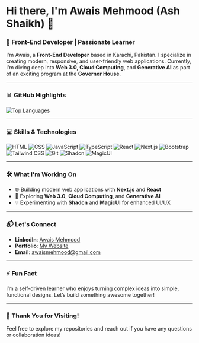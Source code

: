 # Hi there, I'm Awais Mehmood (Ash Shaikh) 👋  

### 🌟 Front-End Developer | Passionate Learner  

I'm Awais, a **Front-End Developer** based in Karachi, Pakistan. I specialize in creating modern, responsive, and user-friendly web applications. Currently, I'm diving deep into **Web 3.0, Cloud Computing**, and **Generative AI** as part of an exciting program at the **Governor House**.

---

### 📊 GitHub Highlights  


[![Top Languages](https://github-readme-stats.vercel.app/api/top-langs/?username=Awaisprogram&layout=compact&theme=dark)](https://github.com/Awaisprogram)

---

### 💻 Skills & Technologies  

<p>
  <img src="https://img.shields.io/badge/HTML-Black?style=for-the-badge&logo=html5&logoColor=white" alt="HTML" />
  <img src="https://img.shields.io/badge/CSS-Black?style=for-the-badge&logo=css3&logoColor=white" alt="CSS" />
  <img src="https://img.shields.io/badge/JavaScript-Black?style=for-the-badge&logo=javascript&logoColor=yellow" alt="JavaScript" />
  <img src="https://img.shields.io/badge/TypeScript-Black?style=for-the-badge&logo=typescript&logoColor=blue" alt="TypeScript" />
  <img src="https://img.shields.io/badge/React-Black?style=for-the-badge&logo=react&logoColor=blue" alt="React" />
  <img src="https://img.shields.io/badge/Next.js-Black?style=for-the-badge&logo=next.js&logoColor=white" alt="Next.js" />
  <img src="https://img.shields.io/badge/Bootstrap-Black?style=for-the-badge&logo=bootstrap&logoColor=purple" alt="Bootstrap" />
  <img src="https://img.shields.io/badge/Tailwind%20CSS-Black?style=for-the-badge&logo=tailwind-css&logoColor=blue" alt="Tailwind CSS" />
  <img src="https://img.shields.io/badge/Git-Black?style=for-the-badge&logo=git&logoColor=orange" alt="Git" />
  <img src="https://img.shields.io/badge/Shadcn-Black?style=for-the-badge&logo=webflow&logoColor=cyan" alt="Shadcn" />
  <img src="https://img.shields.io/badge/MagicUI-Black?style=for-the-badge&logo=tailwind-css&logoColor=magenta" alt="MagicUI" />
</p>

---

### 🛠️ What I'm Working On  

- 🌐 Building modern web applications with **Next.js** and **React**  
- 🌱 Exploring **Web 3.0**, **Cloud Computing**, and **Generative AI**  
- 💡 Experimenting with **Shadcn** and **MagicUI** for enhanced UI/UX  

---

### 📬 Let's Connect  

- **LinkedIn**: [Awais Mehmood](https://www.linkedin.com/in/awais-mehmood-903500309/overlay/about-this-profile/?lipi=urn%3Ali%3Apage%3Ad_flagship3_profile_view_base%3BW9GA%2FY20SMiZRjAfmUv6FQ%3D%3D)  
- **Portfolio**: [My Website](next-js-portfolio-six-nu.vercel.app)  
- **Email**: [awaismehmood@gmail.com](mailto:awaisbinmehmoodahmed@gmail.com)  

---

### ⚡ Fun Fact  

I’m a self-driven learner who enjoys turning complex ideas into simple, functional designs. Let’s build something awesome together!  

---

### 🌈 Thank You for Visiting!  

Feel free to explore my repositories and reach out if you have any questions or collaboration ideas!
